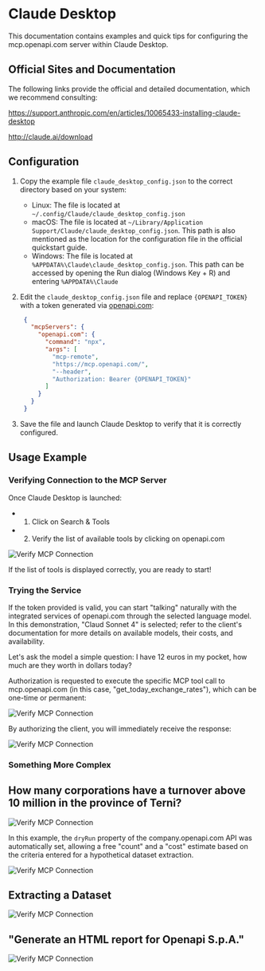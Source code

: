 # Claude Desktop
This documentation contains examples and quick tips for configuring the mcp.openapi.com server
within Claude Desktop.

## Official Sites and Documentation
The following links provide the official and detailed documentation, which we recommend consulting:

https://support.anthropic.com/en/articles/10065433-installing-claude-desktop

http://claude.ai/download

## Configuration

1. Copy the example file `claude_desktop_config.json` to the correct directory based on your system:
   - Linux: The file is located at `~/.config/Claude/claude_desktop_config.json`
   - macOS: The file is located at `~/Library/Application Support/Claude/claude_desktop_config.json`.
     This path is also mentioned as the location for the configuration file in the official quickstart guide.
   - Windows: The file is located at `%APPDATA%\Claude\claude_desktop_config.json`.
     This path can be accessed by opening the Run dialog (Windows Key + R) and entering `%APPDATA%\Claude`

2. Edit the `claude_desktop_config.json` file and replace `{OPENAPI_TOKEN}` with a token generated via [openapi.com](https://openapi.com):
   ```json
    {
      "mcpServers": {
        "openapi.com": {
          "command": "npx",
          "args": [
            "mcp-remote",
            "https://mcp.openapi.com/",
            "--header",
            "Authorization: Bearer {OPENAPI_TOKEN}"
          ]
        }
      }
    }
   ```

3. Save the file and launch Claude Desktop to verify that it is correctly configured.

## Usage Example

### Verifying Connection to the MCP Server
Once Claude Desktop is launched:
- 1) Click on Search & Tools
- 2) Verify the list of available tools by clicking on openapi.com

![Verify MCP Connection](screenshots/mcpCheck.png)

If the list of tools is displayed correctly, you are ready to start!

### Trying the Service
If the token provided is valid, you can start "talking" naturally with the integrated services of openapi.com through the selected language model. In this demonstration, "Claud Sonnet 4" is selected; refer to the client's documentation for more details on available models, their costs, and availability.

Let's ask the model a simple question: I have 12 euros in my pocket, how much are they worth in dollars today?

Authorization is requested to execute the specific MCP tool call to mcp.openapi.com (in this case, "get_today_exchange_rates"), which can be one-time or permanent:

![Verify MCP Connection](screenshots/exchangeExample_IT.png)

By authorizing the client, you will immediately receive the response:

![Verify MCP Connection](screenshots/exchangeExampleOk_IT.png)

### Something More Complex

## How many corporations have a turnover above 10 million in the province of Terni?

![Verify MCP Connection](screenshots/companyExample_IT.png)

In this example, the `dryRun` property of the company.openapi.com API was automatically set, allowing a free "count" and a "cost" estimate based on the criteria entered for a hypothetical dataset extraction.

![Verify MCP Connection](screenshots/companyExampleOk_IT.png)

## Extracting a Dataset

![Verify MCP Connection](screenshots/companyExampleOkExport_IT.png)

## "Generate an HTML report for Openapi S.p.A."

![Verify MCP Connection](screenshots/companyExampleOkReport_IT.png)
